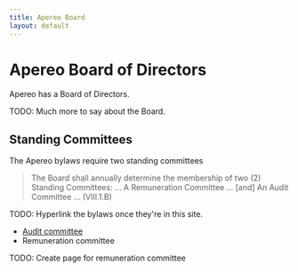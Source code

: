 ```yaml
---
title: Apereo Board
layout: default
---
```


# Apereo Board of Directors

Apereo has a Board of Directors.

TODO: Much more to say about the Board.

## Standing Committees

The Apereo bylaws require two standing committees

> The Board shall annually determine the membership of two (2) Standing
> Committees: ... A Remuneration Committee ... \[and] An Audit Committee ...
> (VIII.1.B)

TODO: Hyperlink the bylaws once they're in this site.

+ [Audit committee](./audit/)
+ Remuneration committee

TODO: Create page for remuneration committee
